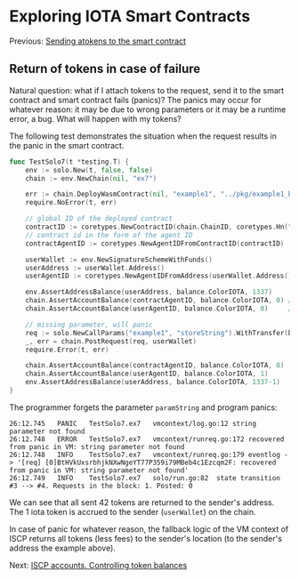 # Exploring IOTA Smart Contracts

Previous: [Sending atokens to the smart contract](09.md)   

## Return of tokens in case of failure
Natural question: what if I attach tokens to the request, send it to the smart contract and smart contract fails (panics)?
The panics may occur for whatever reason: it may be due to wrong parameters or it may be a runtime error, a bug. 
What will happen with my tokens?

The following test demonstrates the situation when the request results in the panic in the smart contract.

```go
func TestSolo7(t *testing.T) {
	env := solo.New(t, false, false)
	chain := env.NewChain(nil, "ex7")

	err := chain.DeployWasmContract(nil, "example1", "../pkg/example1_bg.wasm")
	require.NoError(t, err)

	// global ID of the deployed contract
	contractID := coretypes.NewContractID(chain.ChainID, coretypes.Hn("example1"))
	// contract id in the form of the agent ID
	contractAgentID := coretypes.NewAgentIDFromContractID(contractID)

	userWallet := env.NewSignatureSchemeWithFunds()
	userAddress := userWallet.Address()
	userAgentID := coretypes.NewAgentIDFromAddress(userWallet.Address())

	env.AssertAddressBalance(userAddress, balance.ColorIOTA, 1337)
	chain.AssertAccountBalance(contractAgentID, balance.ColorIOTA, 0) // empty on-chain
	chain.AssertAccountBalance(userAgentID, balance.ColorIOTA, 0)     // empty on-chain

	// missing parameter, will panic
	req := solo.NewCallParams("example1", "storeString").WithTransfer(balance.ColorIOTA, 42)
	_, err = chain.PostRequest(req, userWallet)
	require.Error(t, err)

	chain.AssertAccountBalance(contractAgentID, balance.ColorIOTA, 0)
	chain.AssertAccountBalance(userAgentID, balance.ColorIOTA, 1)
	env.AssertAddressBalance(userAddress, balance.ColorIOTA, 1337-1)
}
```   
The programmer forgets the parameter `paramString` and program panics:
```
26:12.745	PANIC	TestSolo7.ex7	vmcontext/log.go:12	string parameter not found
26:12.748	ERROR	TestSolo7.ex7	vmcontext/runreq.go:172	recovered from panic in VM: string parameter not found
26:12.748	INFO	TestSolo7.ex7	vmcontext/runreq.go:179	eventlog -> '[req] [0]BtHVkUxsrbhjkNXwNgeYT77P359i79MBeb4c1Ezcqm2F: recovered from panic in VM: string parameter not found'
26:12.749	INFO	TestSolo7.ex7	solo/run.go:82	state transition #3 --> #4. Requests in the block: 1. Posted: 0
```
We can see that all sent 42 tokens are returned to the sender's address. The 1 iota token is accrued 
to the sender (`userWallet`) on the chain. 

In case of panic for whatever reason, the fallback logic of the VM context of ISCP returns all 
tokens (less fees) to the sender's location (to the sender's address the example above). 

Next: [ISCP accounts. Controlling token balances](iscp_accounts.md) 
 
